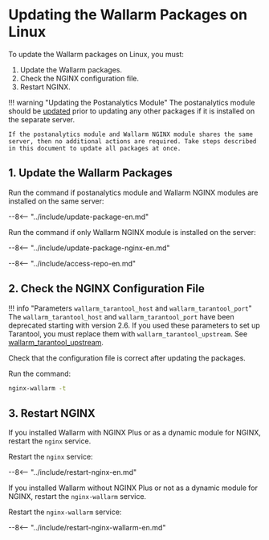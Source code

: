 [docs-postanalytics-update]:   update-postanalytics.md

# Updating the Wallarm Packages on Linux

To update the Wallarm packages on Linux, you must:

1. Update the Wallarm packages.
2. Check the NGINX configuration file.
3. Restart NGINX.

!!! warning "Updating the Postanalytics Module"
    The postanalytics module should be [updated][docs-postanalytics-update] prior to updating any other packages if it is installed on the separate server.
    
    If the postanalytics module and Wallarm NGINX module shares the same server, then no additional actions are required. Take steps described in this document to update all packages at once. 

## 1. Update the Wallarm Packages

Run the command if postanalytics module and Wallarm NGINX modules are installed on the same server:

--8<-- "../include/update-package-en.md"

Run the command if only Wallarm NGINX module is installed on the server:

--8<-- "../include/update-package-nginx-en.md"

--8<-- "../include/access-repo-en.md"

## 2. Check the NGINX Configuration File

!!! info "Parameters `wallarm_tarantool_host` and `wallarm_tarantool_port`"
    The `wallarm_tarantool_host` and `wallarm_tarantool_port` have been deprecated starting with version 2.6.
    If you used these parameters to set up Tarantool, you must replace them with `wallarm_tarantool_upstream`.
    See [wallarm_tarantool_upstream](configure-parameters-en.md#wallarm_tarantool_upstream).

Check that the configuration file is correct after updating the packages.

Run the command:

```bash
nginx-wallarm -t
```

## 3. Restart NGINX

If you installed Wallarm with NGINX Plus or as a dynamic module for NGINX, restart the `nginx` service.

Restart the `nginx` service:

--8<-- "../include/restart-nginx-en.md"

If you installed Wallarm without NGINX Plus or not as a dynamic module for NGINX, restart the `nginx-wallarm` service.

Restart the `nginx-wallarm` service:

--8<-- "../include/restart-nginx-wallarm-en.md"